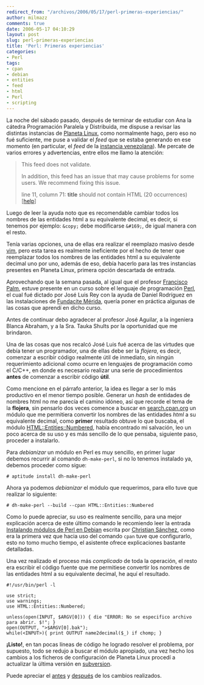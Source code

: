```yaml
---
redirect_from: "/archivos/2006/05/17/perl-primeras-experiencias/"
author: milmazz
comments: true
date: 2006-05-17 04:10:29
layout: post
slug: perl-primeras-experiencias
title: 'Perl: Primeras experiencias'
categories:
- Perl
tags:
- cpan
- debian
- entities
- feed
- html
- Perl
- scripting
---
```


La noche del sábado pasado, después de terminar de estudiar con Ana la cátedra Programación Paralela y Distribuida, me dispuse a revisar las distintas instancias de [Planeta Linux](http://planetalinux.org), como normalmente hago, pero eso no fué suficiente, me puse a validar el _feed_ que se estaba generando en ese momento (en particular, el _feed_ de la [instancia venezolana](http://ve.planetalinux.org/)). Me percate de varios errores y advertencias, entre ellos me llamo la atención:

> This feed does not validate.
>  
> In addition, this feed has an issue that may cause problems for some users. We recommend fixing this issue.
> 
> 
> line 11, column 71: **title** should not contain HTML (20 occurrences) [[help](http://validator.w3.org/feed/docs/warning/ContainsHTML.html)]

Luego de leer la ayuda noto que es recomendable cambiar todos los nombres de las entidades html a su equivalente decimal, es decir, si tenemos por ejemplo: `&copy;` debe modificarse `&#169;`, de igual manera con el resto.

Tenía varias opciones, una de ellas era realizar el reemplazo masivo desde [vim](http://www.vim.org/), pero esta tarea es realmente ineficiente por el hecho de tener que reemplazar todos los nombres de las entidades html a su equivalente decimal uno por uno, además de eso, debía hacerlo para las tres instancias presentes en Planeta Linux, primera opción descartada de entrada.

Aprovechando que la semana pasada, al igual que el profesor [Francisco Palm](http://ieac.faces.ula.ve/mapologo/), estuve presente en un curso sobre el lenguaje de programación [Perl](http://perl.com), el cual fué dictado por José Luis Rey con la ayuda de Daniel Rodríguez en las instalaciones de [Fundacite Mérida](http://www.funmrd.gov.ve/), quería poner en práctica algunas de las cosas que aprendí en dicho curso.

Antes de continuar debo agradecer al profesor José Aguilar, a la ingeniera Blanca Abraham, y a la Sra. Tauka Shults por la oportunidad que me brindaron.

Una de las cosas que nos recalcó José Luis fué acerca de las virtudes que debía tener un programador, una de ellas debe ser la _flojera_, es decir, comenzar a escribir código realmente útil de inmediato, sin ningún requerimiento adicional como ocurre en lenguajes de programación como el C/C++, en donde es necesario realizar una serie de procedimientos **antes** de comenzar a escribir código **útil**.

Como mencione en el párrafo anterior, la idea es llegar a ser lo más productivo en el menor tiempo posible. Generar un _hash_ de entidades de nombres html no me parecía el camino idóneo, así que recorde el tema de la **flojera**, sin pensarlo dos veces comence a buscar en [search.cpan.org](http://search.cpan.org/) un módulo que me permitiera convertir los nombres de las entidades _html_ a su equivalente decimal, como **primer** resultado obtuve lo que buscaba, el módulo [HTML::Entities::Numbered](http://search.cpan.org/~taniguchi/HTML-Entities-Numbered-0.04/lib/HTML/Entities/Numbered.pm), había encontrado mi salvación, leo un poco acerca de su uso y es más sencillo de lo que pensaba, siguiente paso, proceder a instalarlo.

Para _debianizar_ un módulo en Perl es muy sencillo, en primer lugar debemos recurrir al comando `dh-make-perl`, si no lo tenemos instalado ya, debemos proceder como sigue:

    # aptitude install dh-make-perl

Ahora ya podemos _debianizar_ el módulo que requerimos, para ello tuve que realizar lo siguiente:

    # dh-make-perl --build --cpan HTML::Entities::Numbered

Como lo puede apreciar, su uso es realmente sencillo, para una mejor explicación acerca de este último comando le recomiendo leer la entrada [Instalando módulos de Perl en Debian](http://g013m.unplug.org.ve/?p=26) escrita por [Christian Sánchez](http://g013m.unplug.org.ve/), como era la primera vez que hacia uso del comando `cpan` tuve que configurarlo, esto no tomo mucho tiempo, el asistente ofrece explicaciones bastante detalladas.

Una vez realizado el proceso más _complicado_ de toda la operación, el resto era escribir el código fuente que me permitiese convertir los nombres de las entidades html a su equivalente decimal, he aquí el resultado.

    #!/usr/bin/perl -l
    
    use strict;
    use warnings;
    use HTML::Entities::Numbered;
    
    unless(open(INPUT, $ARGV[0])) { die "ERROR: No se especifico archivo para abrir. $!"; }
    open(OUTPUT, ">$ARGV[0].bak");
    while(<INPUT>){ print OUTPUT name2decimal($_) if chomp; }

**¡Listo!**, en tan pocas líneas de código he logrado resolver el problema, por supuesto, todo se redujo a buscar el módulo apropiado, una vez hecho los cambios a los ficheros de configuración de Planeta Linux procedí a actualizar la última versión en [subversion](http://subversion.tigris.org/).

Puede apreciar el [antes](/archivos/2006/05/17/perl-primeras-experiencias/antes/) y [después](/archivos/2006/05/17/perl-primeras-experiencias/despues/) de los cambios realizados.
